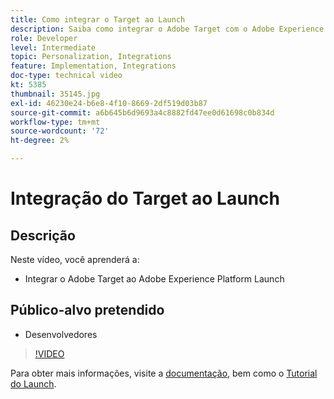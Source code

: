 ```yaml
---
title: Como integrar o Target ao Launch
description: Saiba como integrar o Adobe Target com o Adobe Experience Platform Launch.
role: Developer
level: Intermediate
topic: Personalization, Integrations
feature: Implementation, Integrations
doc-type: technical video
kt: 5385
thumbnail: 35145.jpg
exl-id: 46230e24-b6e8-4f10-8669-2df519d03b87
source-git-commit: a6b645b6d9693a4c8882fd47ee0d61698c0b834d
workflow-type: tm+mt
source-wordcount: '72'
ht-degree: 2%

---
```


# Integração do Target ao Launch

## Descrição

Neste vídeo, você aprenderá a:

* Integrar o Adobe Target ao Adobe Experience Platform Launch

## Público-alvo pretendido

* Desenvolvedores

>[!VIDEO](https://video.tv.adobe.com/v/35145/?quality=12)

Para obter mais informações, visite a [documentação](https://experienceleague.adobe.com/docs/target/using/implement-target/client-side/at-js-implementation/deploy-at-js/cmp-implementing-target-using-adobe-launch.html?lang=en), bem como o [Tutorial do Launch](https://experienceleague.adobe.com/docs/launch-learn/implementing-in-websites-with-launch/index.html?lang=en).
